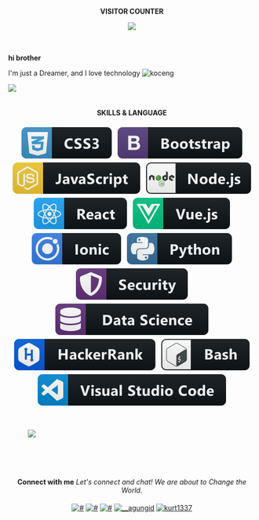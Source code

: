 <div>
  
  <!-- **kurt69-dev** is a ✨ _special_ ✨ repository because its `README.md` (this file) appears on your GitHub profile. -->
  
  <p align="center"><b>VISITOR COUNTER</b></p>
  <p align="center">
    <img src="https://profile-counter.glitch.me/kurt69-dev/count.svg" />
  </p>
  
  <br />
  
  <b> hi brother </b>
  
  <span>I'm just a Dreamer, and I love technology</span> <img src="https://camo.githubusercontent.com/63371d36886ee658f5a97401f393e1ab1684b2fd3de674b8f5efc7d410b2a3d0/68747470733a2f2f6d656469612e67697068792e636f6d2f6d656469612f57556c706c634d704f43456d5447427442572f67697068792e676966" alt="koceng" width="40" />
  
  <a href="#badge-modal" rel="modal:open">
      <img src="https://img.shields.io/badge/Say%20Thanks-!-1EAEDB.svg">
  </a>
  <br/><br/>
  <p align="center"> 
  <b>SKILLS & LANGUAGE</b>
  <br/><br/>
  <!-- For more icons please follow  https://github.com/MikeCodesDotNET/ColoredBadges -->
  <img src="https://raw.githubusercontent.com/MikeCodesDotNET/ColoredBadges/master/svg/dev/languages/css3.svg" alt="css3" style="vertical-align:top; margin:4px">
  <img src="https://raw.githubusercontent.com/MikeCodesDotNET/ColoredBadges/master/svg/dev/frameworks/bootstrap.svg" alt="bootstrap" style="vertical-align:top; margin:4px">
  <img src="https://raw.githubusercontent.com/MikeCodesDotNET/ColoredBadges/master/svg/dev/languages/js.svg" alt="js" style="vertical-align:top; margin:4px">
  <img src="https://raw.githubusercontent.com/MikeCodesDotNET/ColoredBadges/master/svg/dev/frameworks/nodejs.svg" alt="nodejs" style="vertical-align:top; margin:4px"> 
  <img src="https://raw.githubusercontent.com/MikeCodesDotNET/ColoredBadges/master/svg/dev/frameworks/react.svg" alt="react" style="vertical-align:top; margin:4px">
  <img src="https://raw.githubusercontent.com/MikeCodesDotNET/ColoredBadges/master/svg/dev/frameworks/vue.svg" alt="vue" style="vertical-align:top; margin:4px">
  <img src="https://raw.githubusercontent.com/MikeCodesDotNET/ColoredBadges/master/svg/dev/frameworks/ionic.svg" alt="ionic" style="vertical-align:top; margin:4px"> 
  <img src="https://raw.githubusercontent.com/MikeCodesDotNET/ColoredBadges/master/svg/dev/languages/python.svg" alt="python" style="vertical-align:top; margin:4px">
  <img src="https://raw.githubusercontent.com/MikeCodesDotNET/ColoredBadges/master/svg/dev/misc/security.svg" alt="security" style="vertical-align:top; margin:4px">
  <img src="https://raw.githubusercontent.com/MikeCodesDotNET/ColoredBadges/master/svg/dev/misc/datascience.svg" alt="datascience" style="vertical-align:top; margin:4px"> 
  <img src="https://raw.githubusercontent.com/MikeCodesDotNET/ColoredBadges/master/svg/dev/services/hackerrank.svg" alt="hackerrank" style="vertical-align:top; margin:4px"> 
  <img src="https://raw.githubusercontent.com/MikeCodesDotNET/ColoredBadges/master/svg/dev/tools/bash.svg" alt="bash" style="vertical-align:top; margin:4px"> 
  <img src="https://raw.githubusercontent.com/MikeCodesDotNET/ColoredBadges/master/svg/dev/tools/visualstudio_code.svg" alt="visualstudio_code" style="vertical-align:top; margin:4px"> 
</p>
  <br/>
  <figure><img src="https://wakatime.com/share/@kurt69/ffb47cac-180f-45db-8e9b-9e8986474b63.svg" width="780"/></figure>
  <br/><br/><br/>
  <p align="center">
      <b>Connect with me</b>
      <i>Let's connect and chat! We are about to Change the World.</i><br /><br />
      <a href="#" target="blank"><img align="center" src="https://cdn.jsdelivr.net/npm/simple-icons@3.0.1/icons/twitter.svg" alt="#" height="30" width="40" /></a>
      <a href="#" target="blank"><img align="center" src="https://cdn.jsdelivr.net/npm/simple-icons@3.0.1/icons/linkedin.svg" alt="#" height="30" width="40" /></a>
      <a href="https://fb.com/" target="blank"><img align="center" src="https://cdn.jsdelivr.net/npm/simple-icons@3.0.1/icons/facebook.svg" alt="#" height="30" width="40" /></a>
      <a href="https://instagram.com/" target="blank"><img align="center" src="https://cdn.jsdelivr.net/npm/simple-icons@3.0.1/icons/instagram.svg" alt="__agungid" height="30" width="40" /></a>
      <a href="https://codepen.io/kurt69" target="blank"><img align="center" src="https://cdn.jsdelivr.net/npm/simple-icons@3.0.1/icons/codepen.svg" alt="kurt1337" height="30" width="40" /></a>
    </p>
</div>
